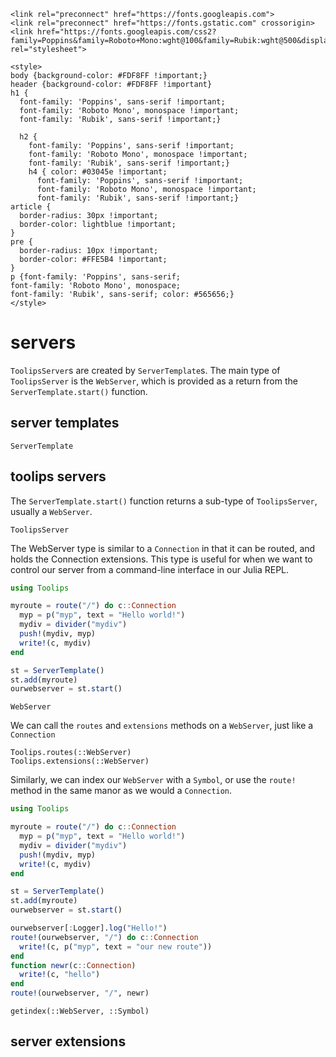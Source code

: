 ```@raw html
<link rel="preconnect" href="https://fonts.googleapis.com">
<link rel="preconnect" href="https://fonts.gstatic.com" crossorigin>
<link href="https://fonts.googleapis.com/css2?family=Poppins&family=Roboto+Mono:wght@100&family=Rubik:wght@500&display=swap" rel="stylesheet">

<style>
body {background-color: #FDF8FF !important;}
header {background-color: #FDF8FF !important}
h1 {
  font-family: 'Poppins', sans-serif !important;
  font-family: 'Roboto Mono', monospace !important;
  font-family: 'Rubik', sans-serif !important;}

  h2 {
    font-family: 'Poppins', sans-serif !important;
    font-family: 'Roboto Mono', monospace !important;
    font-family: 'Rubik', sans-serif !important;}
    h4 { color: #03045e !important;
      font-family: 'Poppins', sans-serif !important;
      font-family: 'Roboto Mono', monospace !important;
      font-family: 'Rubik', sans-serif !important;}
article {
  border-radius: 30px !important;
  border-color: lightblue !important;
}
pre {
  border-radius: 10px !important;
  border-color: #FFE5B4 !important;
}
p {font-family: 'Poppins', sans-serif;
font-family: 'Roboto Mono', monospace;
font-family: 'Rubik', sans-serif; color: #565656;}
</style>
```
# servers
`ToolipsServer`s are created by `ServerTemplate`s. The main type of `ToolipsServer` is the `WebServer`, which is provided as a return from the `ServerTemplate.start()` function.
## server templates
```@docs
ServerTemplate
```
## toolips servers
The `ServerTemplate.start()` function returns a sub-type of `ToolipsServer`, usually a `WebServer`.
```@docs
ToolipsServer
```
The WebServer type is similar to a `Connection` in that it can be routed, and holds the Connection extensions. This type is useful for when we want to control our server from a command-line interface in our Julia REPL.
```julia
using Toolips

myroute = route("/") do c::Connection
  myp = p("myp", text = "Hello world!")
  mydiv = divider("mydiv")
  push!(mydiv, myp)
  write!(c, mydiv)
end

st = ServerTemplate()
st.add(myroute)
ourwebserver = st.start()
```
```@docs
WebServer
```
We can call the `routes` and `extensions` methods on a `WebServer`, just like a `Connection`
```@docs
Toolips.routes(::WebServer)
Toolips.extensions(::WebServer)
```
Similarly, we can index our `WebServer` with a `Symbol`, or use the `route!` method in the same manor as we would a `Connection`.
```julia
using Toolips

myroute = route("/") do c::Connection
  myp = p("myp", text = "Hello world!")
  mydiv = divider("mydiv")
  push!(mydiv, myp)
  write!(c, mydiv)
end

st = ServerTemplate()
st.add(myroute)
ourwebserver = st.start()

ourwebserver[:Logger].log("Hello!")
route!(ourwebserver, "/") do c::Connection
  write!(c, p("myp", text = "our new route"))
end
function newr(c::Connection)
  write!(c, "hello")
end
route!(ourwebserver, "/", newr)
```
```@docs
getindex(::WebServer, ::Symbol)
```
## server extensions
